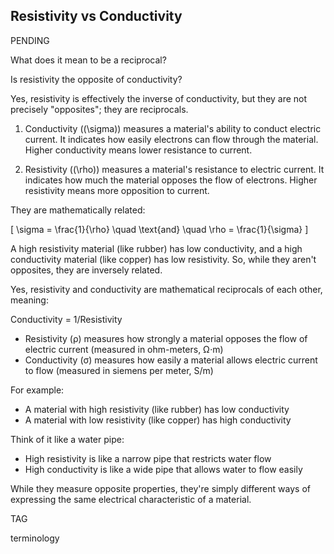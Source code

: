## Resistivity vs Conductivity

PENDING

What does it mean to be a reciprocal?

Is resistivity the opposite of conductivity?

Yes, resistivity is effectively the inverse of conductivity, but they are not precisely "opposites"; they are reciprocals.

1. Conductivity (\(\sigma\)) measures a material's ability to conduct electric current. It indicates how easily electrons can flow through the material. Higher conductivity means lower resistance to current.

2. Resistivity (\(\rho\)) measures a material's resistance to electric current. It indicates how much the material opposes the flow of electrons. Higher resistivity means more opposition to current.

They are mathematically related:

\[
\sigma = \frac{1}{\rho} \quad \text{and} \quad \rho = \frac{1}{\sigma}
\]

A high resistivity material (like rubber) has low conductivity, and a high conductivity material (like copper) has low resistivity. So, while they aren't opposites, they are inversely related.

Yes, resistivity and conductivity are mathematical reciprocals of each other, meaning:

Conductivity = 1/Resistivity

- Resistivity (ρ) measures how strongly a material opposes the flow of electric current (measured in ohm-meters, Ω⋅m)
- Conductivity (σ) measures how easily a material allows electric current to flow (measured in siemens per meter, S/m)

For example:

- A material with high resistivity (like rubber) has low conductivity
- A material with low resistivity (like copper) has high conductivity

Think of it like a water pipe:

- High resistivity is like a narrow pipe that restricts water flow
- High conductivity is like a wide pipe that allows water to flow easily

While they measure opposite properties, they're simply different ways of expressing the same electrical characteristic of a material.

TAG

terminology
